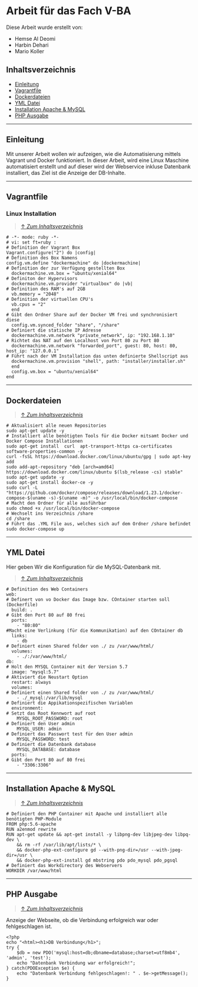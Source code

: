 # Arbeit für das Fach V-BA
Diese Arbeit wurde erstellt von:
- Hemse Al Deomi
- Harbin Dehari
- Mario Koller

## Inhaltsverzeichnis
- [Einleitung](##Einleitung)
- [Vagrantfile](##Vagrantfile)
- [Dockerdateien](##Dockerdateien)
- [YML Datei](##YML-Datei)
- [Installation Apache & MySQL](##Installation-Apache-&-MySQL)
- [PHP Ausgabe](##PHP-Ausgabe)

---

## Einleitung
Mit unserer Arbeit wollen wir aufzeigen, wie die Automatisierung mittels Vagrant und Docker funktioniert. In dieser Arbeit, wird eine Linux Maschine automatisiert erstellt und auf dieser wird der Webservice inkluse Datenbank installiert, das Ziel ist die Anzeige der DB-Inhalte.

---

## Vagrantfile

### **Linux Installation**
> [&uarr; *Zum Inhaltsverzeichnis*](##Inhaltsverzeichnis)

```
# -*- mode: ruby -*-
# vi: set ft=ruby :
# Definition der Vagrant Box
Vagrant.configure("2") do |config|
# Definition des Box Namens
config.vm.define "dockermachine" do |dockermachine|
# Definition der zur Verfügung gestellten Box
  dockermachine.vm.box = "ubuntu/xenial64"
# Definiton der Hypervisors
  dockermachine.vm.provider "virtualbox" do |vb|
# Definition des RAM's auf 2GB
  vb.memory = "2048"
# Definition der virtuellen CPU's
  vb.cpus = "2"
  end
# Gibt den Ordner Share auf der Docker VM frei und synchronisiert diese
  config.vm.synced_folder "share", "/share"
# Definiert die statische IP Adresse
  dockermachine.vm.network "private_network", ip: "192.168.1.10"
# Richtet das NAT auf den Localhost von Port 80 zu Port 80
  dockermachine.vm.network "forwarded_port", guest: 80, host: 80, host_ip: "127.0.0.1"
# Führt nach der VM Installation das unten definierte Shellscript aus
  dockermachine.vm.provision "shell", path: "installer/installer.sh"
  end
  config.vm.box = "ubuntu/xenial64"
end
```
---

## Dockerdateien

> [&uarr; *Zum Inhaltsverzeichnis*](##Inhaltsverzeichnis)

```
# Aktualisiert alle neuen Repositories
sudo apt-get update -y
# Installiert alle benötigten Tools für die Docker mitsamt Docker und Docker Compose Installationen
sudo apt-get install  curl  apt-transport-https ca-certificates software-properties-common -y
curl -fsSL https://download.docker.com/linux/ubuntu/gpg | sudo apt-key add
sudo add-apt-repository "deb [arch=amd64] https://download.docker.com/linux/ubuntu $(lsb_release -cs) stable"
sudo apt-get update -y
sudo apt-get install docker-ce -y
sudo curl -L "https://github.com/docker/compose/releases/download/1.23.1/docker-compose-$(uname -s)-$(uname -m)" -o /usr/local/bin/docker-compose
# Macht den Ordner für alle ausführbar
sudo chmod +x /usr/local/bin/docker-compose
# Wechselt ins Verzeichnis /share
cd /share
# Führt das .YML File aus, welches sich auf dem Ordner /share befindet
sudo docker-compose up
```
---
## YML Datei

Hier geben Wir die Konfiguration für die MySQL-Datenbank mit.

> [&uarr; *Zum Inhaltsverzeichnis*](##Inhaltsverzeichnis)

```
# Definition des Web Containers
web:
# Definert von vo Docker das Image bzw. COntainer starten soll (Dockerfile)
  build: .
# Gibt den Port 80 auf 80 frei
  ports:
    - "80:80"
#Macht eine Verlinkung (für die Kommunikation) auf den COntainer db
  links:
    - db
# Definiert einen Shared folder von ./ zu /var/www/html/
  volumes:
    - ./:/var/www/html/
db:
# Holt den MYSQL Container mit der Version 5.7
  image: "mysql:5.7"
# Aktiviert die Neustart Option
  restart: always
  volumes:
# Definiert einen Shared folder von ./ zu /var/www/html/
    - ./_mysql:/var/lib/mysql
# Definiert die Appikationspezifischen Variablen
  environment:
# Setzt das Root Kennwort auf root
    MYSQL_ROOT_PASSWORD: root
# Definiert den User admin
    MYSQL_USER: admin
# Definiert das Passwort test für den User admin
    MYSQL_PASSWORD: test
# Definiert die Datenbank database
    MYSQL_DATABASE: database
  ports:
# Gibt den Port 80 auf 80 frei
    - "3306:3306"
```
---

## Installation Apache & MySQL

> [&uarr; *Zum Inhaltsverzeichnis*](##Inhaltsverzeichnis)

```
# Definiert den PHP Container mit Apache und installiert alle benötigten PHP-Module
FROM php:5.6-apache
RUN a2enmod rewrite
RUN apt-get update && apt-get install -y libpng-dev libjpeg-dev libpq-dev \
    && rm -rf /var/lib/apt/lists/* \
    && docker-php-ext-configure gd --with-png-dir=/usr --with-jpeg-dir=/usr \
    && docker-php-ext-install gd mbstring pdo pdo_mysql pdo_pgsql
# Definiert das Workdirectory des Webservers
WORKDIR /var/www/html
```
---

## PHP Ausgabe

> [&uarr; *Zum Inhaltsverzeichnis*](##Inhaltsverzeichnis)

Anzeige der Webseite, ob die Verbindung erfolgreich war oder fehlgeschlagen ist.
```
<?php
echo "<html><h1>DB Verbindung</h1>";
try {
    $db = new PDO('mysql:host=db;dbname=database;charset=utf8mb4', 'admin', 'test');
    echo "Datenbank Verbindung war erfolgreich!";
} catch(PDOException $e) {
    echo "Datenbank Verbindung fehlgeschlagen!: " . $e->getMessage();
}
```